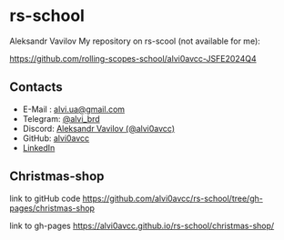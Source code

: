 # rs-school


Aleksandr Vavilov
My repository on rs-scool (not available for me):

<https://github.com/rolling-scopes-school/alvi0avcc-JSFE2024Q4>

## Contacts
* E-Mail : <alvi.ua@gmail.com>
* Telegram: [@alvi_brd](https://t.me/alvi_brd "https://t.me/alvi_brd")
* Discord: [Aleksandr Vavilov (@alvi0avcc)](https://discordapp.com/users/1300934981924683779/ "https://discordapp.com/users/1300934981924683779/")
* GitHub: [alvi0avcc](https://github.com/alvi0avcc "https://github.com/alvi0avcc")
* [LinkedIn](https://www.linkedin.com/in/aleksandr-vavilov-avcc/ "https://www.linkedin.com/in/aleksandr-vavilov-avcc/")

## Christmas-shop

link to gitHub code <https://github.com/alvi0avcc/rs-school/tree/gh-pages/christmas-shop>

link to gh-pages <https://alvi0avcc.github.io/rs-school/christmas-shop/>